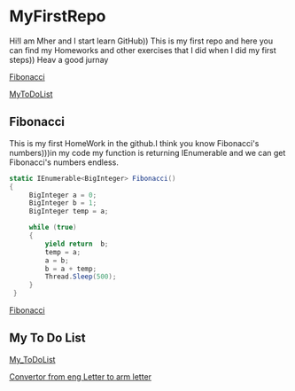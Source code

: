 # MyFirstRepo
Hi!I am Mher and I start learn GitHub))
This is my first repo and here you can find my Homeworks and other exercises that I did when I did my first steps))
Heav a good jurnay

[Fibonacci](##fibonacci)

[MyToDoList](#my-to-do-list)


## Fibonacci


This is my first HomeWork in the github.I think you know Fibonacci's numbers)))in my code my function is returning IEnumerable<BigInteger> and we can get Fibonacci's numbers endless.
  
  ```csharp
  static IEnumerable<BigInteger> Fibonacci()
  {
       BigInteger a = 0;
       BigInteger b = 1;
       BigInteger temp = a;

       while (true)
       {
           yield return  b;
           temp = a;
           a = b;
           b = a + temp;
           Thread.Sleep(500);
       }
   }
  ```

[Fibonacci](https://github.com/MherMelkonyan/MyFirstRepo/tree/master/MIC.Volo/MIC.Volo.HW_FibFunc)

## My To Do List

[My_ToDoList](https://github.com/MherMelkonyan/MyFirstRepo/tree/master/MIC.Volo/MIC.Volo_Convertor_Eng-Arm)

[Convertor from eng Letter to arm letter](https://github.com/MherMelkonyan/MyFirstRepo/tree/master/MIC.Volo/MIC.Volo_ToDoList)
